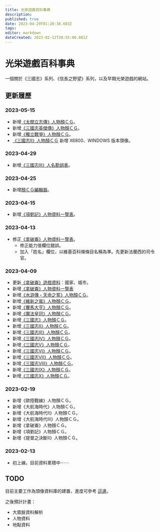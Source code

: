 ```yaml
---
title: 光栄遊戲百科事典
description: 
published: true
date: 2023-04-29T01:20:38.683Z
tags: 
editor: markdown
dateCreated: 2023-02-12T20:55:06.081Z
---
```


# 光栄遊戲百科事典

一個關於《三國志》系列、《信長之野望》系列，以及早期光榮遊戲的網站。

## 更新履歷

### 2023-05-15

- 新增[《太閤立志傳》人物顏ＣＧ](/遊戲/太閤立志傳/人物顏)。
- 新增[《三國志英傑傳》人物顏ＣＧ](/遊戲/三國志英傑傳/人物顏)。
- 新增[《獨立戰爭》人物顏ＣＧ](/遊戲/獨立戰爭/人物顏)。
- [《三國志II》人物顏ＣＧ](/遊戲/三國志II/人物顏) 新增 X6800、WINDOWS 版本頭像。

### 2023-04-29

- 新增[《三國志III》人名勘誤表](https://koei-wiki.tzengyuxio.me/zh-tw/%E9%81%8A%E6%88%B2/%E4%B8%89%E5%9C%8B%E5%BF%97III/%E4%BA%BA%E5%90%8D%E5%8B%98%E8%AA%A4)。

### 2023-04-25

- 新增[顏ＣＧ編輯器](https://tzengyuxio.me/kaocgeditor/)。

### 2023-04-15

- 新增[《項劉記》人物資料一覽表](/遊戲/項劉記/人物資料.md)。

### 2023-04-13

- 修正[《拿破崙》人物資料一覽表](/遊戲/拿破崙/人物資料.md)。
  - 修正能力值欄位錯誤。
  - 加入「姓名」欄位，以維基百科條條目名稱為準。先更新法蘭西的司令官。

### 2023-04-09

- 更新[《拿破崙》遊戲資料](/遊戲/拿破崙#%E5%9C%B0%E5%9C%96-map)：國家、城市。
- 新增[《拿破崙》人物資料一覽表](/遊戲/拿破崙/人物資料.md)
- 新增[《水滸傳・天命之誓》人物顏ＣＧ](/遊戲/水滸傳・天命之誓/人物顏)。
- 新增[《維新之嵐》人物顏ＣＧ](/遊戲/維新之嵐/人物顏)。
- 新增[《賽馬大亨》人物顏ＣＧ](/遊戲/賽馬大亨/人物顏)。
- 新增[《魔法皇冠》人物顏ＣＧ](/遊戲/魔法皇冠/人物顏)。
- 新增[《三國志》人物顏ＣＧ](/遊戲/三國志/人物顏)。
- 新增[《三國志II》人物顏ＣＧ](/遊戲/三國志II/人物顏)。
- 新增[《三國志III》人物顏ＣＧ](/遊戲/三國志III/人物顏)。
- 新增[《三國志IV》人物顏ＣＧ](/遊戲/三國志IV/人物顏)。
- 新增[《三國志V》人物顏ＣＧ](/遊戲/三國志V/人物顏)。
- 新增[《三國志VI》人物顏ＣＧ](/遊戲/三國志VI/人物顏)。
- 新增[《三國志VII》人物顏ＣＧ](/遊戲/三國志VII/人物顏)。
- 新增[《三國志VIII》人物顏ＣＧ](/遊戲/三國志VIII/人物顏)。
- 新增[《三國志IX》人物顏ＣＧ](/遊戲/三國志IX/人物顏)。
- 新增[《三國志X》人物顏ＣＧ](/遊戲/三國志X/人物顏)。

### 2023-02-19

- 新增《歐陸戰線》人物顏ＣＧ。
- 新增《大航海時代》人物顏ＣＧ。
- 新增《大航海時代II》人物顏ＣＧ。
- 新增《大航海時代III》人物顏ＣＧ。
- 新增《拿破崙》人物顏ＣＧ。
- 新增《項劉記》人物顏ＣＧ。
- 新增《提督之決斷II》人物顏ＣＧ。

### 2023-02-13

- 初上線。目前資料累積中⋯⋯

## TODO

目前主要工作為頭像資料庫的建置，進度可參考 [這邊](用語/顏)。

之後預計計畫：

- 大眾臉資料解析
- 人物資料
- 地點資料
